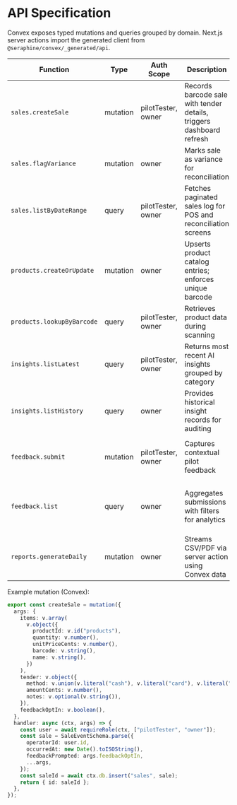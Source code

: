 # API Specification

Convex exposes typed mutations and queries grouped by domain. Next.js server actions import the generated client from `@seraphine/convex/_generated/api`.

| Function                 | Type      | Auth Scope         | Description                                                             | Inputs                                                                                 | Returns                          |
|--------------------------|-----------|--------------------|-------------------------------------------------------------------------|-----------------------------------------------------------------------------------------|----------------------------------|
| `sales.createSale`       | mutation  | pilotTester, owner | Records barcode sale with tender details, triggers dashboard refresh    | `items[]`, `tender`, `feedbackOptIn`                                                   | `SaleEvent`                      |
| `sales.flagVariance`     | mutation  | owner              | Marks sale as variance for reconciliation                               | `saleId`, `reason`                                                                      | `SaleEvent`                      |
| `sales.listByDateRange`  | query     | pilotTester, owner | Fetches paginated sales log for POS and reconciliation screens          | `start`, `end`, optional `operatorId`, optional `tenderMethod`                          | `{ sales: SaleEvent[], next? }`  |
| `products.createOrUpdate`| mutation  | owner              | Upserts product catalog entries; enforces unique barcode                | `product` payload                                                                      | `Product`                        |
| `products.lookupByBarcode`| query    | pilotTester, owner | Retrieves product data during scanning                                  | `barcode`                                                                              | `Product | null`                 |
| `insights.listLatest`    | query     | pilotTester, owner | Returns most recent AI insights grouped by category                     | none                                                                                    | `AIInsight[]`                    |
| `insights.listHistory`   | query     | owner              | Provides historical insight records for auditing                        | `limit`, optional `category`                                                            | `{ insights: AIInsight[] }`      |
| `feedback.submit`        | mutation  | pilotTester, owner | Captures contextual pilot feedback                                      | `scope`, `sentiment`, `message`, optional `relatedSaleId`                               | `FeedbackSubmission`             |
| `feedback.list`          | query     | owner              | Aggregates submissions with filters for analytics                       | optional `scope`, optional `sentiment`, optional `cursor`                               | `{ feedback: FeedbackSubmission[] }` |
| `reports.generateDaily`  | mutation  | owner              | Streams CSV/PDF via server action using Convex data                     | `date`, `format`                                                                        | Stream (handled by Next.js)      |

Example mutation (Convex):

```typescript
export const createSale = mutation({
  args: {
    items: v.array(
      v.object({
        productId: v.id("products"),
        quantity: v.number(),
        unitPriceCents: v.number(),
        barcode: v.string(),
        name: v.string(),
      })
    ),
    tender: v.object({
      method: v.union(v.literal("cash"), v.literal("card"), v.literal("other")),
      amountCents: v.number(),
      notes: v.optional(v.string()),
    }),
    feedbackOptIn: v.boolean(),
  },
  handler: async (ctx, args) => {
    const user = await requireRole(ctx, ["pilotTester", "owner"]);
    const sale = SaleEventSchema.parse({
      operatorId: user.id,
      occurredAt: new Date().toISOString(),
      feedbackPrompted: args.feedbackOptIn,
      ...args,
    });
    const saleId = await ctx.db.insert("sales", sale);
    return { id: saleId };
  },
});
```
